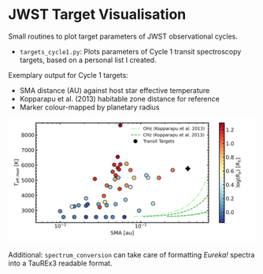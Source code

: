 # JWST Target Visualisation
Small routines to plot target parameters of JWST observational cycles.

- `targets_cycle1.py`: Plots parameters of Cycle 1 transit spectroscopy targets, based on a personal list I created.

Exemplary output for Cycle 1 targets: 
- SMA distance (AU) against host star effective temperature
- Kopparapu et al. (2013) habitable zone distance for reference
- Marker colour-mapped by planetary radius

![Cycle 1 Targets](plots/cycle1_targets_all.png)

Additional: `spectrum_conversion` can take care of formatting *Eureka!* spectra into a TauREx3 readable format.
